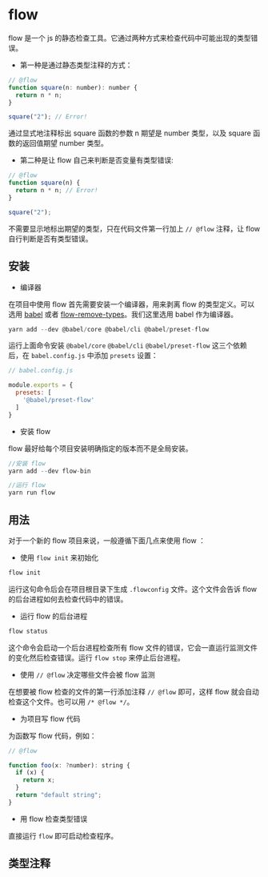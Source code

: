 # flow

flow 是一个 js 的静态检查工具。它通过两种方式来检查代码中可能出现的类型错误。

* 第一种是通过静态类型注释的方式：

```js
// @flow
function square(n: number): number {
  return n * n;
}

square("2"); // Error!
```

通过显式地注释标出 square 函数的参数 n 期望是 number 类型，以及 square 函数的返回值期望 number 类型。

* 第二种是让 flow 自己来判断是否变量有类型错误:

```js
// @flow
function square(n) {
  return n * n; // Error!
}

square("2");
```

不需要显示地标出期望的类型，只在代码文件第一行加上 `// @flow` 注释，让 flow 自行判断是否有类型错误。

## 安装

* 编译器

在项目中使用 flow 首先需要安装一个编译器，用来剥离 flow 的类型定义。可以选用 [babel](https://babeljs.io/) 或者 [flow-remove-types](https://www.npmjs.com/package/flow-remove-types)。我们这里选用 babel 作为编译器。

```js
yarn add --dev @babel/core @babel/cli @babel/preset-flow
```

运行上面命令安装 `@babel/core` `@babel/cli` `@babel/preset-flow` 这三个依赖后，在 `babel.config.js` 中添加 `presets` 设置：

```js
// babel.config.js

module.exports = {
  presets: [
    '@babel/preset-flow'
  ]
}

```

* 安装 flow

flow 最好给每个项目安装明确指定的版本而不是全局安装。

```js
//安装 flow
yarn add --dev flow-bin

//运行 flow
yarn run flow
```

## 用法

对于一个新的 flow 项目来说，一般遵循下面几点来使用 flow ：

* 使用 `flow init` 来初始化

```js
flow init
```

运行这句命令后会在项目根目录下生成 `.flowconfig` 文件。这个文件会告诉 flow 的后台进程如何去检查代码中的错误。


* 运行 flow 的后台进程

```js
flow status
```

这个命令会启动一个后台进程检查所有 flow 文件的错误，它会一直运行监测文件的变化然后检查错误。运行 `flow stop` 来停止后台进程。


* 使用 `// @flow` 决定哪些文件会被 flow 监测

在想要被 flow 检查的文件的第一行添加注释 `// @flow` 即可，这样 flow 就会自动检查这个文件。也可以用 `/* @flow */`。

* 为项目写 flow 代码

为函数写 flow 代码，例如：

```js
// @flow

function foo(x: ?number): string {
  if (x) {
    return x;
  }
  return "default string";
}
```

* 用 flow 检查类型错误

直接运行 `flow` 即可启动检查程序。

## 类型注释

